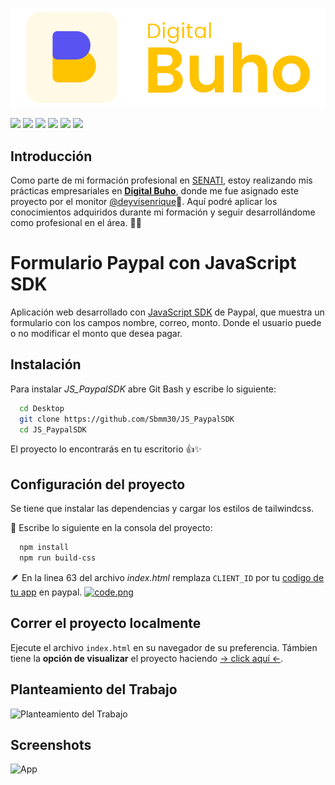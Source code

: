 
![Logo](https://github.com/Sbmm30/JS_PaypalSDK/blob/main/assets/image/imgBuho.png)


![](https://img.shields.io/badge/node-18.15.0-blue) ![](https://img.shields.io/badge/npm-9.5.0-blue) ![](https://img.shields.io/badge/paypal--js-5.1.6-15a9ff) ![](https://img.shields.io/badge/tailwindcss-3.3.2-15a9ff) ![](https://img.shields.io/badge/build-success-success) ![](https://img.shields.io/badge/test-pending-yellow)


## Introducción

Como parte de mi formación profesional en [SENATI](https://www.senati.edu.pe/ 'Servicio Nacional de Adiestramiento en Trabajo Industrial'), estoy realizando mis prácticas empresariales en **[Digital Buho](https://buho.la/)**, donde me fue asignado este proyecto por el monitor [@deyvisenrique](https://github.com/deyvisenrique)💯. Aquí podré aplicar los conocimientos adquiridos durante mi formación y seguir desarrollándome como profesional en el área. 👾✨

# Formulario Paypal con JavaScript SDK

Aplicación web desarrollado con [JavaScript SDK](https://developer.paypal.com/sdk/js/#link-javascriptsdk) de Paypal, que muestra un formulario con los campos nombre, correo, monto. Donde el usuario puede o no modificar el monto que desea pagar.

## Instalación

Para instalar *JS_PaypalSDK* abre Git Bash y escribe lo siguiente:

```bash
  cd Desktop
  git clone https://github.com/Sbmm30/JS_PaypalSDK
  cd JS_PaypalSDK
```
El proyecto lo encontrarás en tu escritorio 👍✨

## Configuración del proyecto

Se tiene que instalar las dependencias y cargar los estilos de tailwindcss.

🧰 Escribe lo siguiente en la consola del proyecto:

```bash
  npm install
  npm run build-css
```

🪶 En la linea 63 del archivo *index.html* remplaza `CLIENT_ID` por tu [codigo de tu app](https://developer.paypal.com/dashboard/applications/sandbox 'REST API apps') en paypal.
[![code.png](https://i.postimg.cc/MGFVMPkB/code.png)](https://postimg.cc/kVWBLygM)

## Correr el proyecto localmente

Ejecute el archivo `index.html` en su navegador de su preferencia. Támbien tiene la **opción de visualizar** el proyecto haciendo [→ click aquí ←](https://sbmm30.github.io/JS_PaypalSDK/). 

## Planteamiento del Trabajo

![Planteamiento del Trabajo](https://i.postimg.cc/PJjF8rZ0/Captura-de-pantalla-2023-05-09-102816.png)

## Screenshots

![App](https://i.postimg.cc/N0rgqH21/Captura-de-pantalla-2023-05-09-133716.png)
